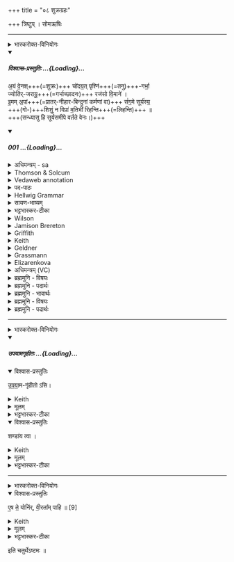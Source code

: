 +++
title = "०८ शुक्रग्रहः"

+++
त्रिष्टुप् । सोमऋषिः


_______
<details><summary>भास्करोक्त-विनियोगः</summary>

1शुक्रं गृह्णाति - अयं वेन इति त्रिष्टुभा चतुष्पदया ॥ 
</details>
<div class="js_include" includetitle="plain" newlevelforh1="5" title="विश्वास-प्रस्तुतिः" unfilled url="/vedAH_Rk/shAkalam/saMhitA/vishvAsa-prastutiH/10/123/01_ayaM_venashchodayatpRshnigarbhA.md">
<details open><summary><h5>विश्वास-प्रस्तुतिः ...{Loading}...</h5></summary>


अ॒यं वे॒नश्+++(=शुक्रः)+++ चो॑दय॒त् पृश्नि॑+++(=तनु)+++-गर्भा॒  
ज्योति॑र्-जरायू॒+++(=गर्भाच्छादनः)+++ रज॑सो वि॒माने॑ ।  
इ॒मम् अ॒पां+++(=प्रातर्-नीहार-बिन्दुनां कर्मणां वा)+++ सं॑ग॒मे सूर्य॑स्य॒  
+++(गो-)+++शिशुं॒ न विप्रा॑ म॒तिभी॑ रिहन्ति+++(=लिहन्ति)+++ ॥  
+++(सन्ध्यासु हि सूर्यसमीपे वर्तते वेनः।)+++

</details>
</div>
<div class="js_include" includetitle="false" newlevelforh1="5" unfilled url="/vedAH_Rk/shAkalam/saMhitA/sarvASh_TIkAH/10/123/01_ayaM_venashchodayatpRshnigarbhA.md">
<details open><summary><h5>001 ...{Loading}...</h5></summary>
<details><summary>अधिमन्त्रम् - sa</summary>

- देवता - वेनः
- ऋषिः - वेनः
- छन्दः - त्रिष्टुप्
</details>
<details><summary>Thomson & Solcum</summary>

अयं꣡ वेन꣡श् चोदयत् पृ꣡श्निगर्भा  
ज्यो꣡तिर्जरायू र꣡जसो विमा꣡ने  
इम꣡म् अपां꣡ संगमे꣡ सू꣡रियस्य  
शि꣡शुं न꣡ वि꣡प्रा मति꣡भी रिहन्ति
</details>
<details><summary>Vedaweb annotation</summary>

_________
**Strata**  
Cretic

_________
**Pāda-label**  
genre M  
genre M  
genre M  
genre M
_________
**Morph**  
ayám ← ayám (pronoun)  
{case:NOM, gender:M, number:SG}

codayat ← √cud- (root)  
{number:SG, person:3, mood:INJ, tense:PRS, voice:ACT}

pŕ̥śnigarbhāḥ ← pŕ̥śnigarbha- (nominal stem)  
{case:ACC, gender:F, number:PL}

venáḥ ← vená- (nominal stem)  
{case:NOM, gender:M, number:SG}

jyótirjarāyuḥ ← jyótirjarāyu- (nominal stem)  
{case:NOM, gender:M, number:SG}

rájasaḥ ← rájas- (nominal stem)  
{case:GEN, gender:N, number:SG}

vimā́ne ← vimā́na- (nominal stem)  
{case:LOC, gender:N, number:SG}

apā́m ← áp- (nominal stem)  
{case:GEN, gender:F, number:PL}

imám ← ayám (pronoun)  
{case:ACC, gender:M, number:SG}

saṁgamé ← saṁgamá- (nominal stem)  
{case:LOC, gender:M, number:SG}

sū́ryasya ← sū́rya- (nominal stem)  
{case:GEN, gender:M, number:SG}

matíbhiḥ ← matí- (nominal stem)  
{case:INS, gender:F, number:PL}

ná ← ná (invariable)  
{}

rihanti ← √rih- (root)  
{number:PL, person:3, mood:IND, tense:PRS, voice:ACT}

śíśum ← śíśu- (nominal stem)  
{case:ACC, gender:M, number:SG}

víprāḥ ← vípra- (nominal stem)  
{case:NOM, gender:M, number:PL}

</details>
<details><summary>पद-पाठः</summary>

अ॒यम् । वे॒नः । चो॒द॒य॒त् । पृश्नि॑ऽगर्भाः । ज्योतिः॑ऽजरायुः । रज॑सः । वि॒ऽमाने॑ ।  
इ॒मम् । अ॒पाम् । स॒म्ऽग॒मे । सूर्य॑स्य । शिशु॑म् । न । विप्राः॑ । म॒तिऽभिः॑ । रि॒ह॒न्ति॒ ॥
</details>
<details><summary>Hellwig Grammar</summary>

-   *ayaṃ* ← *ayam* ← *idam*
- \[noun\], nominative, singular, masculine
- “this; he,she,it (pers. pron.); here.”

_________

- *venaś* ← *venaḥ* ← *vena*
- \[noun\], nominative, singular, masculine
- “Vena.”

_________

- *codayat* ← *coday* ← *√cud*
- \[verb\], singular, Present injunctive
- “impel; drive; incite; command; drive; arouse; propel.”

_________

- *pṛśnigarbhā* ← *pṛśni*
- \[noun\], feminine
- “Pṛśni; beam.”

_________

- *pṛśnigarbhā* ← *garbhāḥ* ← *garbha*
- \[noun\], accusative, plural, feminine
- “fetus; garbha; inside; cavity; embryo; uterus; child; pit;
    garbhadruti; filling; pregnancy; room; abdomen; fertilization;
    inside; hole; baby; calyx; midst.”

_________

- *jyotirjarāyū* ← *jyotiḥ* ← *jyotis*
- \[noun\], neuter
- “light; star; luminosity; fire; jyotis \[word\]; digestion; planet;
    light; sunlight.”

_________

- *jyotirjarāyū* ← *jarāyū* ← *jarāyu*
- \[noun\], accusative, plural, feminine
- “afterbirth; chorion; placenta.”

_________

- *rajaso* ← *rajasaḥ* ← *rajas*
- \[noun\], genitive, singular, neuter
- “powder; menorrhea; dust; Rajas; atmosphere; rajas; pollen; passion;
    rajas \[word\]; sindūra; rust; tin; impurity; dark; sky.”

_________

- *vimāne* ← *vimāna*
- \[noun\], locative, singular, neuter

_________

- *imam* ← *idam*
- \[noun\], accusative, singular, masculine
- “this; he,she,it (pers. pron.); here.”

_________

- *apāṃ* ← *apām* ← *ap*
- \[noun\], genitive, plural, neuter
- “water; body of water; water; ap \[word\]; juice; jala.”

_________

- *saṃgame* ← *saṃgama*
- \[noun\], locative, singular, masculine
- “confluence; sexual intercourse; contact; meeting; association;
    battle; harmony; rendezvous; coupling; sexual activity.”

_________

- *sūryasya* ← *sūrya*
- \[noun\], genitive, singular, masculine
- “sun; Surya; sūrya \[word\]; right nostril; twelve; Calotropis
    gigantea Beng.; sūryakānta; sunlight; best.”

_________

- *śiśuṃ* ← *śiśum* ← *śiśu*
- \[noun\], accusative, singular, masculine
- “child; young; baby; śiśu \[word\]; Śiśu; male child; fetus.”

_________

- *na*
- \[adverb\]
- “not; like; no; na \[word\].”

_________

- *viprā* ← *viprāḥ* ← *vipra*
- \[noun\], nominative, plural, masculine
- “Brahmin; poet; singer; priest; guru; Vipra.”

_________

- *matibhī* ← *matibhiḥ* ← *mati*
- \[noun\], instrumental, plural, feminine
- “intelligence; decision; mind; hymn; purpose; idea; opinion; belief;
    desire; wish; conviction; plan; devotion.”

_________

- *rihanti* ← *rih*
- \[verb\], plural, Present indikative
- “lick.”

_________

</details>
<details><summary>सायण-भाष्यम्</summary>

**वेनः** कान्त एतत्संज्ञो मध्यस्थानो देवः **ज्योतिर्जरायुः** । ज्योतिर्द्योतमानो मेघो जरायुः । उदरे गर्भो येन वेष्टितोऽवतिष्ठते तज्जरायु । तदिव वेष्टको यस्य स तथोक्तः । मेघमध्ये गर्भवदवस्थित इत्यर्थः । **विमाने** । विमीयन्ते निर्मीयन्ते अस्मिन्नाप इति विमानमन्तरिक्षम् । **रजसः** उदकस्य निर्मातर्यन्तरिक्षे स्थितः सन् **अयं** वेनः **पृश्निगर्भाः** । पृश्निरादित्यः। तस्य गर्भभूताः । यद्वा । पृश्नयः सप्तोज्ज्वलवर्णाः सूर्यरश्मयः तेषां गर्भभूता अन्तरिक्षस्था अपः **चोदयत्** । पृथिवीं प्रति प्रेरयति । **अपाम्** उदकानामान्तरिक्ष्याणां **सूर्यस्य** च **संगमे** संगमनेऽन्तरिक्षे स्थितम् **इमं** वेनं **विप्राः** मेधाविनः स्तोतारः **मतिभिः** स्तुतिभिः **रिहन्ति** । रिहतिरर्चतिकर्मा । अर्चन्ति। पूजयन्ति। स्तुवन्तीत्यर्थः। **शिशुं** **न** । यथा बालं पुत्रं मातापित्राद्या बान्धवाः स्तुतिपदैरुपलालयन्ति तद्वत् ॥
</details>
<details><summary>भट्टभास्कर-टीका</summary>

वेनतेः कान्तिकर्मणो **वेनः** कान्तः वर्षाद्यभीष्टप्रद उच्यते । **ज्योतिर्-जरायुः** ज्योतिर्जरायुस्थनीयम् आच्छादितं, यस्य जरायुणा गर्भ इव तजसा वेष्टितस्तेजोराशिरित्यथरः । इर्दृशोयं वेनशब्दवाच्य इन्द्रः, **पृश्निर्** आदित्यः तस्मिन्गर्भाः पृश्निगर्भाः गर्भ्यमाणाः । पचाद्यच् । गर्भवद् वर्धमाना **आपः**, भूमिगतान्हि रसान्सूर्यरश्मयो वायुना सह सूर्यमण्डले स्थापयन्ति, ते च तस्मिन्वर्धन्ते, आगामिसंवत्सरवृष्ट्यर्थम् । यथोक्तं - 'समानमेतदुदकम्' इत्यादि । सप्तमीपूर्वपदप्रकृतिस्वरत्वम् । ताश्च स्वकाले सूर्येण समर्पितश्चोदयत् चोदयति । लेट् । भुवं प्रतिप्रेरयत्ययमादित्यो वेनः । तथा चोक्तम् - 'यदा खलु वा असावादित्यो न्यङ्रश्मिभिः' इत्यादि ।

कुत्र स्थितोयमेवं करोतीत्यत आह - रजस उदकस्य विमाने निर्माणस्थाने ऽन्तरिक्षे । कृदुत्तरपदप्रकृतिस्वरत्वम् । य एवं प्रजानाम् उपकरोतीमं वेनं खलु **विप्रा** मेधाविनो मतिभिर्बुद्धिभिः **रिहन्ति** लिहन्ति । रलयोरेकत्वं स्मरन्ति । स्तुवन्ति पूजयन्ति बुद्धिपूर्वकमेव ते स्तवादि कुर्वन्तीति भावः । हविःप्रदानादिना संवर्धयन्तो न त्यजन्तीत्यर्थः । 'मन्त्रे वृष' इति क्तिन उदात्तत्वम् ।

शिशुं न शिशुमिव यथा शिशुं क्षीरादिदानेन संवर्धयन्ति । किमर्थं ? सूर्यस्यापां च सङ्गमे सङ्गमनाय सूर्यस्याद्भिस्सङ्गमो यथा स्यात् वृद्ध्यर्थं तदर्थमित्यर्थः । 'ग्रहवृदृनिश्चिगमश्च' इत्यप्, थाथास्वरेणोत्तरपदान्तोदात्तत्वम् ।

यद्वा - अयं वेनः कमनीयरूपः, ज्योतिर्जरायुः ज्योतिषा जरायुस्थनीयेन वेष्टितः रजसो विमाने स्थितः । रजोनाम गर्भधारणहेतुर्योनिस्थ उदकविशेषः ; तन्निर्माणस्थाने प्रजननस्थानीये स्थितः । पृश्निगर्भाः प्रेरयति काले प्रसूत्यर्थं मातर मिव त्वरयति । गर्भं करोतीति गर्भयिता गर्भः । पचाद्यच् । पृश्निर्गर्भो यासां ताः अपः प्रेरयति काले वृष्ट्यर्थम् । बहुव्रीहौ पूर्वपदप्रकृतिस्वरत्वम् । ततस्स पुत्रस्थानीयः प्रसूतः पर्जन्यात्मा वर्षति । एनमिमं वेनाख्यं सूर्यस्यापां सङ्गमे संयोगे प्रसूतं शिशुमिव विप्रा मतिभिः पूजयन्तीति । सूर्यो हि भार्यास्थानीया अपस्सङ्गच्छति , वत्सरान्ते चायं जायते, जातश्च वर्षति । वृष्टं चोदकं रश्मय आदाय सूर्याय समर्पयन्ति । स च ता अंपस्सङ्गच्छतीति । यत एवं तस्मादहमपि तत्पूजार्थं शुक्रं गृह्णामीति शेषः ।   
ननु शण्डाय गृह्यते ? सत्यं इन्द्रायैव तु हूयते, 'इन्द्राय सुतमा जुहोमि' इति होममन्त्रलिङ्गात् । 'तौ देवा अपनुद्यात्मन इन्द्रायाजुहवुः'  इति च ब्राह्मणम् ॥
</details>
<details><summary>Wilson</summary>

_________
**English translation:**  

“This **Vena**, enfolded in the membrane of light, urges on (the waters) the germs of the Sun in the firmament of the water; the sages cherish him at the confluence of the waters, and the sun with endearments likea child.”

_________
**Commentary by Sāyaṇa: Ṛgveda-bhāṣya**  

Deity Vena: Vena is the Sun (RV 1.83.5), **kānta**, the beloved; madhyasthānadevatā, the divinity ofthe middle region, **Indra** or **Parjanya**; **candra**, the moon (**Yajus**. 7.16); or, the thunder-cloud; in the firmament ofthe water: at the coming of the rain, at the end of the hot weather; the sages cherish him: the sages cherishSoma
</details>
<details><summary>Jamison Brereton</summary>

This Seeker here spurs on those females whose embryo is the dappled  one—he whose afterbirth is light—in the measuring out of the airy realm.  

At the union of the waters and the sun, the inspired poets lick him with  their thoughts like an infant (calf).
</details>
<details><summary>Griffith</summary>

SEE, Vena, born in light, hath driven hither, on chariot of the air, the Calves of Prsni.  
     Singers with hymns caress him as an infant there where the waters and the sunlight mingle.
</details>
<details><summary>Keith</summary>

Vena hath stirred those born of Prśni,  
He enveloped in light, in the expanse of the welkin+++(=sky)+++;  
Him in the meeting-place of the waters, of the sun,  
Like a child, the priests tend with their songs.
</details>
<details><summary>Geldner</summary>

Dieser Seher treibt die mit dem bunten Stiere Schwangeren an, in Licht gehüllt bei dem Durchmessen des Raumes. Bei der Vereinigung der Gewässer und der Sonne lecken die Redekundigen diesen mit Gebeten wie die Kühe ihr Junges.
</details>
<details><summary>Grassmann</summary>

Der lichtumhüllte, holde trieb die Töchter der bunten Wolke an, die Luft durchmessend;  Ihn küssen wie ein Kind mit Lied die Sänger, wenn Sonnenglanz sich einigt mit den Wassern.
</details>
<details><summary>Elizarenkova</summary>

Этот Вена подгоняет тех, что беременны пестрым,  
(Скрытый) оболочкой из света, когда он меряет пространство.  
При соединении вод и солнца его  
Лижут молитвами вдохновенные, как (коровы) – теленка.
</details>
<details><summary>अधिमन्त्रम् (VC)</summary>

- वेनः
- वेनः
- निचृत्त्रिष्टुप्
- धैवतः
</details>
<details><summary>ब्रह्ममुनि - विषयः</summary>

इस सूक्त में परमात्मा ब्रह्माण्ड का रक्षक, लोगों का चालक, वेद का रचयिता, वेद शाश्वत है, परमात्मा जीवात्मा के हृदयघर में मित्र की भाँति प्रवेश करता है इत्यादि विषय हैं।
</details>
<details><summary>ब्रह्ममुनि - पदार्थः</summary>

पदार्थान्वयभाषाः -  (अयं वेनः) यह कमनीय परमात्मा या विद्युत् देव (ज्योतिर्जरायुः)ज्योति इसकी जरायु है, ऐसे गर्भरूप सब जगत् को रखता है परमात्मा या मेघ को रखता है, विद्युद्देव (रजसः-विमाने) लोकसमूह ब्रह्माण्ड के निर्माणस्थान महाकाश में उदक-जल के निर्माणस्थान अन्तरिक्ष में (पृश्निगर्भाः) उज्ज्वल वर्णवाली रश्मियाँ गर्भ जिनकी हैं, ऐसे ‘आपः’ अप्तत्त्व प्रारम्भिक सूक्ष्म परमाणु-प्रवाहों को (चोदयत्) प्रेरित करता है (अपां सूर्यस्यसङ्गमे)उन सूक्ष्म अपों को सूर्य केसङ्गमन-वर्षाकाल होने पर (विप्राः) विद्वान् जन (मतिभिः) वाणियों द्वारा (इमम्) इस परमात्मा को (शिशुं न) कुमार जैसे को (रिहन्ति) स्तुत करते हैं या प्रशंसित करते हैं ॥१॥
</details>
<details><summary>ब्रह्ममुनि - भावार्थः</summary>

भावार्थभाषाः -  परमात्मा ब्रह्माण्ड का रक्षक है, लोकनिर्माणस्थान महाकाश में परमाणुओं को प्रेरित करता है, सूक्ष्म केसङ्गमन-समागम समय-प्रातरेव विद्वान् स्तुति करते हैं एवं विद्युद्देव मेघ का रक्षक है, वर्षा समय उसकी प्रशंसा करते हैं ॥१॥
</details>
<details><summary>ब्रह्ममुनि - विषयः</summary>

अस्मिन् सूक्ते परमात्मा ब्रह्माण्डस्य रक्षको लोकानां चालकः वेदज्ञानस्य दाता यश्च वेदः शाश्वतिकः, परमेश्वरो जीवात्मनो हृदयगृहे मित्रवत् प्रवेशं करोतीत्येवमादयो विषयाः सन्ति।
</details>
<details><summary>ब्रह्ममुनि - पदार्थः</summary>

पदार्थान्वयभाषाः -  (अयं वेनः) एष कमनीयः परमात्मा “वेनो वेनतेः कान्तिकर्मणः” [निरु० १०।३९] “वेनात् कमनीयात् परमात्मनः” [ऋ० ४।५८।४ दयानन्दः] यद्वा इन्द्रो विद्युद्देवः “इन्द्रो वै वेनः” [कौ० ८।४] “यदशनिरिन्द्रः” [कौ० ६।९] (ज्योतिर्जरायुः) ज्योतिरस्य जरायुस्थानीयं यस्मिन् सर्वं जगद् गर्भरूपं रक्षति, मेघं रक्षति वा (रजसः-विमाने) रञ्जनात्मकस्य लोकसमूहस्य ब्रह्माण्डस्य निर्माणस्थाने महाकाशे उदकस्य निर्माणस्थानेऽन्तरिक्षे वा (पृश्निगर्भाः-चोदयत्) पृश्निः उज्ज्वलः शुभ्रो वर्णो येषां ते रश्मयो गर्भो गर्भभूता यासां ताः पृश्निगर्भाः-आपः प्रारम्भिक्यः सूक्ष्मास्ताः प्रेरयति (अपां सूर्यस्य सङ्गमे) तासां सूक्ष्माणां सूर्यस्य सङ्गमने वर्षणकाले सति (विप्राः) विद्वांसः (मतिभिः) वाग्भिः “वाग् वै मतिः” “वाचा हीदं सर्वं मनुते” [श० ८।१।२।७] (इमं शिशुं न रिहन्ति) इमं परमात्मानं विद्युद्देवं वा शंसनीयं कुमारमिव स्तुवन्ति प्रशंसन्ति वा “रिहन्ति अर्चतिकर्मा” [निघं० ३।१४] ॥१॥
</details>
</details>
</div>  

_______
<details><summary>भास्करोक्त-विनियोगः</summary>

इमामनुद्रुत्योपयामगृहीतोसि शण्डाय त्वेति गृह्णाति ॥
</details>
<div class="js_include" includetitle="false" newlevelforh1="5" unfilled url="/vedAH_yajuH/taittirIyam/saMhitA/yajuH/sarva-prastutiH/1/4_somAbhiShavAdi/03_antaryAmagrahaH/upayAmagRhItaH.md">
<details open><summary><h5>उपयामगृहीतः ...{Loading}...</h5></summary>
<details open><summary>विश्वास-प्रस्तुतिः</summary>

उ॒प॒या॒म-गृ॑हीतो ऽसि।
</details>
<details><summary>Keith</summary>

Thou art taken with a support/ foundation.
</details>
<details><summary>मूलम्</summary>

उ॒प॒या॒मगृ॑हीतोऽसि।
</details>
<details><summary>भट्टभास्कर-टीका</summary>

उपयम्यन्ते स्वात्मन्येव नियम्यन्ते भूतजातान्यस्मिन् अभिन्नेधिकरणे इत्युपयामः पृथ्वी । 'इयं वा उपयामः' इति ब्राह्मणम् । 'हलश्च' इति घञ्, थाथादिस्वरेणान्तोदात्तत्वम् । तेन गृहीतस्त्वमसि ; कोन्यस्त्वां गृहीतुं क्षम इति भावः ; पृथिव्यापो गृहीष्यामीतिवत् । 'तृतीया कर्मणि' इति पूर्वपदप्रकृतिस्वरत्वम् । यद्वा - उपयामार्थं पृथिव्यर्थं गृहीतोसीति ; हे सोम ।   

ननु 'स्वाहा त्वा सुभवस्सूर्याय' इति मन्त्रवर्णनात् सूर्यदेवत्यः कथं पृथिवीदेवत्यः स्यात् ? नैतद्देवताभिधानं ; पृथिवीवासिनां प्रजानां यागद्वारेण स्थित्यर्थं गृहीतोसीति स्तूयते । यद्वा - पृथिव्यपि देवतैवास्य 'उपयामगृहीतोसीत्याहादितिदेवत्यास्तेन' इति, अदितिः पृथ्वी । 'चतुर्थी' इति योगविभागात्समासः । 'क्ते च' इति पूर्वपदप्रकृतिस्वरत्वम् । 'इयं वा उपयामस्तस्मादिमां प्रजा अनु प्रजायन्ते' इति ब्राह्मणम् ॥

________________

उपयामगृहीतोसीति व्याख्यातम् । 'इयं वा उपयामः' तयैव गृहीतोसीति ।
</details>
</details>
</div>
<details open><summary>विश्वास-प्रस्तुतिः</summary>

शण्डा॑य त्वा ।
</details>
<details><summary>Keith</summary>

to Çanda thee! 
</details>
<details><summary>मूलम्</summary>

शण्डा॑य त्वा ।
</details>
<details><summary>भट्टभास्कर-टीका</summary>

शण्डो नामासुरपुरोहितः ॥
</details>

_______
<details><summary>भास्करोक्त-विनियोगः</summary>

2एष ते योनिर्वीरतां पाहीति सादयति ॥
</details>
<details open><summary>विश्वास-प्रस्तुतिः</summary>

ए॒ष ते॒ योनि॑र्, वी॒रता᳚म् पाहि ॥ [9]  
</details>
<details><summary>Keith</summary>

This is thy birthplace; guard the folk.
</details>
<details><summary>मूलम्</summary>

ए॒ष ते॒ योनि॑र्वी॒रता᳚म्पाहि ॥ [9]  
</details>
<details><summary>भट्टभास्कर-टीका</summary>

वीरता शूरता याग-लक्षण-त्यागं प्रति । 'बृहस्पतिर्देवानां पुरोहित आसीत्' इत्यादि ब्राह्मणम्  । 'असौ वा आदित्यश्शुक्रश्चन्द्रमा मन्थी' इत्यादि, 'चक्षुषी वा एते यज्ञस्य यच्छुक्रामन्थिनौ' इत्यादि च ॥

</details>

इति चतुर्थेऽष्टमः ॥  
